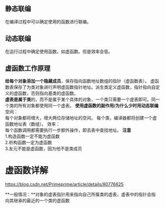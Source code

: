 ## 静态联编 ##  
在编译过程中可以确定使用的函数进行联编。  
## 动态联编 ##  
在运行过程中确定使用函数。如虚函数。但是效率会低。  
## 虚函数工作原理 ##  
**给每个对象添加一个隐藏成员**，保存指向函数地址数组的指针（虚函数表）。
虚函数表保存了为类对象进行声明虚函数指针地址。派生类定义虚函数，指针指向自定义的虚函数，否则指向基类的虚函数。  
**虚表是属于类**的，而不是属于某个具体的对象，一个类只需要一个虚表即可。同一个类的所有对象都使用同一个虚表。
**使用虚函数的副作用/为什么少时用动态联编**
空间：  
每个对象都将增大，增大两位存储地址的空间。
每个类，编译器都将创建一个虚函数地址表（数组）。
效率：  
每个函数调用都需要执行一步额外操作，即去表中查找地址。
**注意**  
1.构造函数一定不能为虚函数  
2.析构函数一定为虚函数  
3.友元不能是虚函数，因为他不是类成员  


# 虚函数详解 #  
https://blog.csdn.net/Primeprime/article/details/80776625  

**一般情况：**对象的虚表指针用来指向自己所属类的虚表，虚表中的指针会指向其继承的最近的一个类的虚函数   
